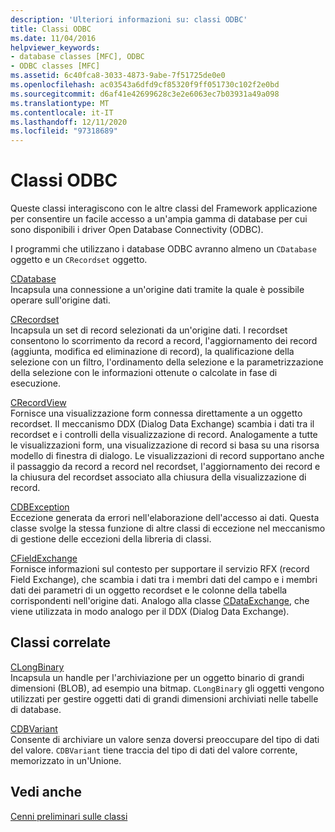 ```yaml
---
description: 'Ulteriori informazioni su: classi ODBC'
title: Classi ODBC
ms.date: 11/04/2016
helpviewer_keywords:
- database classes [MFC], ODBC
- ODBC classes [MFC]
ms.assetid: 6c40fca8-3033-4873-9abe-7f51725de0e0
ms.openlocfilehash: ac03543a6dfd9cf85320f9ff051730c102f2e0bd
ms.sourcegitcommit: d6af41e42699628c3e2e6063ec7b03931a49a098
ms.translationtype: MT
ms.contentlocale: it-IT
ms.lasthandoff: 12/11/2020
ms.locfileid: "97318689"
---
```

# <a name="odbc-classes"></a>Classi ODBC

Queste classi interagiscono con le altre classi del Framework applicazione per consentire un facile accesso a un'ampia gamma di database per cui sono disponibili i driver Open Database Connectivity (ODBC).

I programmi che utilizzano i database ODBC avranno almeno un `CDatabase` oggetto e un `CRecordset` oggetto.

[CDatabase](reference/cdatabase-class.md)<br/>
Incapsula una connessione a un'origine dati tramite la quale è possibile operare sull'origine dati.

[CRecordset](reference/crecordset-class.md)<br/>
Incapsula un set di record selezionati da un'origine dati. I recordset consentono lo scorrimento da record a record, l'aggiornamento dei record (aggiunta, modifica ed eliminazione di record), la qualificazione della selezione con un filtro, l'ordinamento della selezione e la parametrizzazione della selezione con le informazioni ottenute o calcolate in fase di esecuzione.

[CRecordView](reference/crecordview-class.md)<br/>
Fornisce una visualizzazione form connessa direttamente a un oggetto recordset. Il meccanismo DDX (Dialog Data Exchange) scambia i dati tra il recordset e i controlli della visualizzazione di record. Analogamente a tutte le visualizzazioni form, una visualizzazione di record si basa su una risorsa modello di finestra di dialogo. Le visualizzazioni di record supportano anche il passaggio da record a record nel recordset, l'aggiornamento dei record e la chiusura del recordset associato alla chiusura della visualizzazione di record.

[CDBException](reference/cdbexception-class.md)<br/>
Eccezione generata da errori nell'elaborazione dell'accesso ai dati. Questa classe svolge la stessa funzione di altre classi di eccezione nel meccanismo di gestione delle eccezioni della libreria di classi.

[CFieldExchange](reference/cfieldexchange-class.md)<br/>
Fornisce informazioni sul contesto per supportare il servizio RFX (record Field Exchange), che scambia i dati tra i membri dati del campo e i membri dati dei parametri di un oggetto recordset e le colonne della tabella corrispondenti nell'origine dati. Analogo alla classe [CDataExchange](reference/cdataexchange-class.md), che viene utilizzata in modo analogo per il DDX (Dialog Data Exchange).

## <a name="related-classes"></a>Classi correlate

[CLongBinary](reference/clongbinary-class.md)<br/>
Incapsula un handle per l'archiviazione per un oggetto binario di grandi dimensioni (BLOB), ad esempio una bitmap. `CLongBinary` gli oggetti vengono utilizzati per gestire oggetti dati di grandi dimensioni archiviati nelle tabelle di database.

[CDBVariant](reference/cdbvariant-class.md)<br/>
Consente di archiviare un valore senza doversi preoccupare del tipo di dati del valore. `CDBVariant` tiene traccia del tipo di dati del valore corrente, memorizzato in un'Unione.

## <a name="see-also"></a>Vedi anche

[Cenni preliminari sulle classi](class-library-overview.md)
